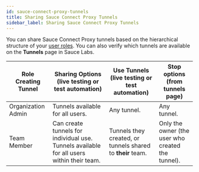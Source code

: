 ```yaml
---
id: sauce-connect-proxy-tunnels
title: Sharing Sauce Connect Proxy Tunnels
sidebar_label: Sharing Sauce Connect Proxy Tunnels
---
```


You can share Sauce Connect Proxy tunnels based on the hierarchical structure of your [user roles](/basics/acct-team-mgmt/managing-user-info/#user-roles). You can also verify which tunnels are available on the **Tunnels** page in Sauce Labs.

| Role Creating Tunnel | Sharing Options (live testing or test automation)                                                                | Use Tunnels (live testing or test automation)              | Stop options (from tunnels page)                  |
| -------------------- | ---------------------------------------------------------------------------------------------------------------- | ---------------------------------------------------------- | ------------------------------------------------- |
| Organization Admin   | Tunnels available for all users.                                                                                 | Any tunnel.                                                | Any tunnel.                                       |
| Team Member          | Can create tunnels for individual use. Tunnels available for all users within their team. | Tunnels they created, or tunnels shared to **their** team. | Only the owner (the user who created the tunnel). |
